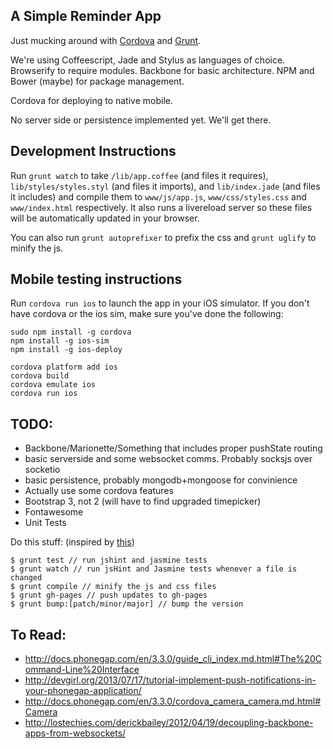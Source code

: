 ## A Simple Reminder App

Just mucking around with [Cordova](http://cordova.apache.org/) and [Grunt](http://gruntjs.com/).

We're using Coffeescript, Jade and Stylus as languages of choice. Browserify to require modules. Backbone for basic architecture. NPM and Bower (maybe) for package management.

Cordova for deploying to native mobile.

No server side or persistence implemented yet. We'll get there.


## Development Instructions

Run `grunt watch` to take `/lib/app.coffee` (and files it requires), `lib/styles/styles.styl` (and files it imports), and `lib/index.jade` (and files it includes) and compile them to `www/js/app.js`, `www/css/styles.css` and `www/index.html` respectively. It also runs a livereload server so these files will be automatically updated in your browser.

You can also run `grunt autoprefixer` to prefix the css and `grunt uglify` to minify the js.


## Mobile testing instructions

Run `cordova run ios` to launch the app in your iOS simulator. If you don't have cordova or the ios sim, make sure you've done the following:

```
sudo npm install -g cordova
npm install -g ios-sim
npm install -g ios-deploy
 
cordova platform add ios
cordova build
cordova emulate ios
cordova run ios
```


## TODO:

- Backbone/Marionette/Something that includes proper pushState routing
- basic serverside and some websocket comms. Probably socksjs over socketio
- basic persistence, probably mongodb+mongoose for convinience
- Actually use some cordova features
- Bootstrap 3, not 2 (will have to find upgraded timepicker)
- Fontawesome
- Unit Tests

Do this stuff: (inspired by [this](https://github.com/bertrand-caron/bootstrap-timepicker))
```
$ grunt test // run jshint and jasmine tests
$ grunt watch // run jsHint and Jasmine tests whenever a file is changed
$ grunt compile // minify the js and css files
$ grunt gh-pages // push updates to gh-pages
$ grunt bump:[patch/minor/major] // bump the version
```

## To Read:

- http://docs.phonegap.com/en/3.3.0/guide_cli_index.md.html#The%20Command-Line%20Interface
- http://devgirl.org/2013/07/17/tutorial-implement-push-notifications-in-your-phonegap-application/
- http://docs.phonegap.com/en/3.3.0/cordova_camera_camera.md.html#Camera
- http://lostechies.com/derickbailey/2012/04/19/decoupling-backbone-apps-from-websockets/


